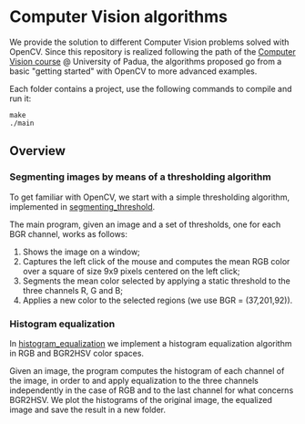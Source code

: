 # Computer Vision algorithms

We provide the solution to different Computer Vision problems solved with OpenCV. Since this repository is realized following the path of the [Computer Vision course](https://didattica.unipd.it/off/2020/LM/IN/IN2371/004PD/INP9087844/N0) @ University of Padua, the algorithms proposed go from a basic "getting started" with OpenCV to more advanced examples.

Each folder contains a project, use the following commands to compile and run it:
```
make
./main
```

## Overview
### Segmenting images by means of a thresholding algorithm
To get familiar with OpenCV, we start with a simple thresholding algorithm, implemented in [segmenting_threshold](https://github.com/nicolezattarin/Computer-Vision/tree/main/segmenting_threshold).

The main program, given an image and a set of thresholds, one for each BGR channel, works as follows:
1. Shows the image on a window;
2. Captures the left click of the mouse and computes the mean RGB color over a square of size 9x9 pixels centered on the left click;
3. Segments the mean color selected by applying a static threshold to the three channels R, G and B;
4. Applies a new color to the selected regions (we use BGR = (37,201,92)).

### Histogram equalization
In [histogram_equalization](https://github.com/nicolezattarin/Computer-Vision/tree/main/histogram_equalization) we implement a histogram equalization algorithm in RGB and BGR2HSV color spaces.

Given an image, the program computes the histogram of each channel of the image, in order to and apply equalization to the three channels independently in the case of RGB and to the last channel for what concerns BGR2HSV.
We plot the histograms of the original image, the equalized image and save the result in a new folder.